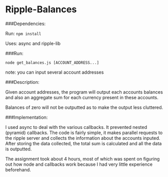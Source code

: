 Ripple-Balances
===============

###Dependencies:

  Run: `npm install`
  
  Uses: async and ripple-lib
  
  
###Run:

  `node get_balances.js [ACCOUNT_ADDRESS...]`
  
  note: you can input several account addresses
  
###Description:

  Given account addresses, the program will output each accounts balances and also an aggregate sum for each currency present in these accounts.
  
  Balances of zero will not be outputted as to make the output less cluttered.
  
###Implementation:

  I used async to deal with the various callbacks. It prevented nested (pyramid) callbacks.
  The code is fairly simple, it makes parallel requests to the ripple server and collects the information about the accounts inputed.
  After storing the data collected, the total sum is calculated and all the data is outputted.
  
  
  The assignment took about 4 hours, most of which was spent on figuring out how node and callbacks work because I had very little experience beforehand.
  
